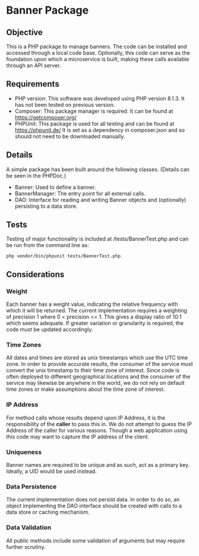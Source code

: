 # Banner Package

## Objective
This is a PHP package to manage banners. The code can be installed and accessed through a local code base. 
Optionally, this code can serve as the foundation upon which a microservice is built, making these calls available
through an API server. 

## Requirements
- PHP version: This software was developed using PHP version 8.1.3. It has not been tested on previous version.
- Composer: This package manager is required. It can be found at https://getcomposer.org/
- PHPUnit: This package is used for all testing and can be found at https://phpunit.de/ It is set as a dependency in 
composer.json and so should not need to be downloaded manually. 

## Details
A simple package has been built around the following classes. (Details can be seen in the PHPDoc.)
- Banner: Used to define a banner.
- BannerManager: The entry point for all external calls.
- DAO: Interface for reading and writing Banner objects and (optionally) persisting to a data store.


## Tests
Testing of major functionality is included at /tests/BannerTest.php and can be run from the command line as:

`php vendor/bin/phpunit tests/BannerTest.php`

## Considerations
### Weight
Each banner has a weight value, indicating the relative frequency with which it will be returned. 
The current implementation requires a weighting of precision 1 where 0 < precision <= 1. This gives a display 
ratio of 10:1 which seems adequate. If greater variation or granularity is required, the code must be 
updated accordingly.

### Time Zones
All dates and times are stored as unix timestamps which use the UTC time zone. In order to provide accurate results, 
the consumer of the service must convert the unix timestamp to their time zone of interest. Since code is often 
deployed to different geographical locations  and the consumer of the service may likewise be anywhere in the world, 
we do not rely on default time zones or make assumptions about the time zone of interest.

### IP Address
For method calls whose results depend upon IP Address, it is the responsibility of the **caller** to pass this in. 
We do not attempt to guess the IP Address of the caller for various reasons. Though a web application using this code
may want to capture the IP address of the client.

### Uniqueness
Banner names are required to be unique and as such, act as a primary key. Ideally, a UID would be used instead.

### Data Persistence
The current implementation does not persist data. In order to do so, an object implementing the DAO interface should be
created with calls to a data store or caching mechanism. 

### Data Validation
All public methods include some validation of arguments but may require further scrutiny.

